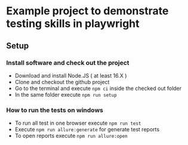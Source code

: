 # Example project to demonstrate testing skills in playwright


## Setup

### Install software and check out the project

- Download and install Node.JS ( at least 16.X )
- Clone and checkout the github project
- Go to the terminal and execute ```npm ci``` inside the checked out folder
- In the same folder execute ```npm run setup```

### How to run the tests on windows
- To run all test in one browser execute ```npm run test```
- Execute ```npm run allure:generate``` for generate test reports
- To open reports execute ```npm run allure:open```